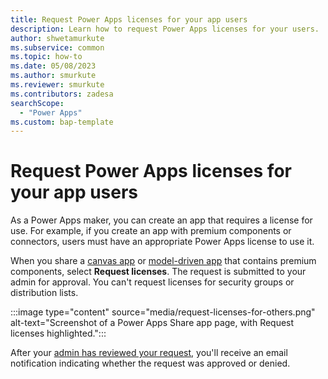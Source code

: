 ```yaml
---
title: Request Power Apps licenses for your app users
description: Learn how to request Power Apps licenses for your users.
author: shwetamurkute
ms.subservice: common
ms.topic: how-to
ms.date: 05/08/2023
ms.author: smurkute
ms.reviewer: smurkute
ms.contributors: zadesa
searchScope:
  - "Power Apps"
ms.custom: bap-template
---
```


# Request Power Apps licenses for your app users

As a Power Apps maker, you can create an app that requires a license for use. For example, if you create an app with premium components or connectors, users must have an appropriate Power Apps license to use it. 

When you share a [canvas app](../canvas-apps/share-app.md) or [model-driven app](../model-driven-apps/share-model-driven-app.md) that contains premium components, select **Request licenses**. The request is submitted to your admin for approval. You can't request licenses for security groups or distribution lists.

:::image type="content" source="media/request-licenses-for-others.png" alt-text="Screenshot of a Power Apps Share app page, with Request licenses highlighted.":::<!-- EDITOR'S NOTE: Please crop the screenshot IAW our [screenshot guidelines](/bacx/screenshots-for-bap?branch=main) -->

After your [admin has reviewed your request](/microsoft-365/commerce/licenses/manage-license-requests?view=o365-worldwide&preserve-view=true), you'll receive an email notification indicating whether the request was approved or denied.
